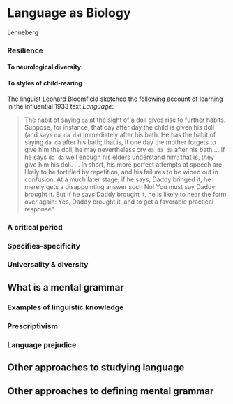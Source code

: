 
# Language as Biology

Lenneberg


### Resilience

#### To neurological diversity

#### To styles of child-rearing

The linguist Leonard Bloomfield sketched the following account of learning in the influential 1933 text *Language*:

>The habit of saying `da` at the sight of a doll gives rise to further habits. Suppose, for instance, that day affer day the child is given his doll (and says `da da da`) immediately after his bath. He has the habit of saying `da da` after his bath; that is, if one day the mother forgets to give him the doll, he may nevertheless cry `da da da` after his bath ... If he says `da da` well enough his elders understand him; that is, they give him his doll. ... In short, his more perfect attempts at speech are likely to be fortified by repetition, and his failures to be wiped out in confusion. At a much later stage, if he says, Daddy bringed it, he merely gets a disappointing answer such No! You must say Daddy brought it. But if he says Daddy brought it, he is likely to hear the form over again: Yes, Daddy brought it, and to get a favorable practical response"

### A critical period

### Specifies-specificity

### Universality & diversity

## What is a mental grammar

### Examples of linguistic knowledge

### Prescriptivism

### Language prejudice

## Other approaches to studying language

## Other approaches to defining mental grammar
<!--stackedit_data:
eyJoaXN0b3J5IjpbLTE0NDUwNTA0NjEsMjEyOTM1MzUyMCwxMj
Q3MDU1ODg0XX0=
-->